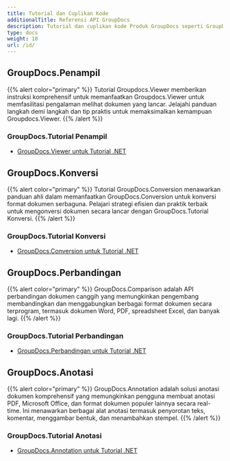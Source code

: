 ```yaml
---
title: Tutorial dan Cuplikan Kode
additionalTitle: Referensi API GroupDocs
description: Tutorial dan cuplikan kode Produk GroupDocs seperti GroupDocs.Viewer, GroupDocs.Annotation, GroupDocs.Conversion, dan produk lainnya.
type: docs
weight: 10
url: /id/
---
```


## GroupDocs.Penampil
{{% alert color="primary" %}}
Tutorial Groupdocs.Viewer memberikan instruksi komprehensif untuk memanfaatkan Groupdocs.Viewer untuk memfasilitasi pengalaman melihat dokumen yang lancar. Jelajahi panduan langkah demi langkah dan tip praktis untuk memaksimalkan kemampuan Groupdocs.Viewer.
{{% /alert %}}

### GroupDocs.Tutorial Penampil
- [GroupDocs.Viewer untuk Tutorial .NET](../viewer/id/net/)


## GroupDocs.Konversi
{{% alert color="primary" %}}
Tutorial GroupDocs.Conversion menawarkan panduan ahli dalam memanfaatkan GroupDocs.Conversion untuk konversi format dokumen serbaguna. Pelajari strategi efisien dan praktik terbaik untuk mengonversi dokumen secara lancar dengan GroupDocs.Tutorial Konversi.
{{% /alert %}}

### GroupDocs.Tutorial Konversi
- [GroupDocs.Conversion untuk Tutorial .NET](../conversion/id/net/)


## GroupDocs.Perbandingan
{{% alert color="primary" %}}
GroupDocs.Comparison adalah API perbandingan dokumen canggih yang memungkinkan pengembang membandingkan dan menggabungkan berbagai format dokumen secara terprogram, termasuk dokumen Word, PDF, spreadsheet Excel, dan banyak lagi.
{{% /alert %}}

### GroupDocs.Tutorial Perbandingan
- [GroupDocs.Perbandingan untuk Tutorial .NET](../comparison/net/)


## GroupDocs.Anotasi
{{% alert color="primary" %}}
GroupDocs.Annotation adalah solusi anotasi dokumen komprehensif yang memungkinkan pengguna membuat anotasi PDF, Microsoft Office, dan format dokumen populer lainnya secara real-time. Ini menawarkan berbagai alat anotasi termasuk penyorotan teks, komentar, menggambar bentuk, dan menambahkan stempel.
{{% /alert %}}

### GroupDocs.Tutorial Anotasi
- [GroupDocs.Annotation untuk Tutorial .NET](../annotation/net/)